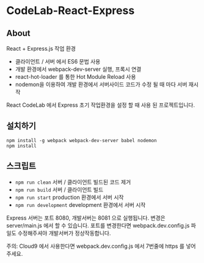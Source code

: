# CodeLab-React-Express

## About

React + Express.js 작업 환경
- 클라이언트 / 서버 에서 ES6 문법 사용
- 개발 환경에서 webpack-dev-server 실행, 프록시 연결
- react-hot-loader 를 통한 Hot Module Reload 사용
- nodemon을 이용하여 개발 환경에서 서버사이드 코드가 수정 될 때 마다 서버 재시작

React CodeLab 에서 Express 초기 작업환경을 설정 할 때 사용 된 프로젝트입니다.


## 설치하기

```
npm install -g webpack webpack-dev-server babel nodemon
npm install
```

## 스크립트

- `npm run clean` 서버 / 클라이언트 빌드된 코드 제거
- `npm run build` 서버 / 클라이언트 빌드
- `npm run start` production 환경에서 서버 시작
- `npm run development` development 환경에서 서버 시작

Express 서버는 포트 8080, 개발서버는 8081 으로 실행됩니다. 변경은 server/main.js 에서 할 수 있습니다.
포트를 변경한다면 webpack.dev.config.js 파일도 수정해주셔야 개발서버가 정상작동합니다.

주의: Cloud9 에서 사용한다면 webpack.dev.config.js 에서 7번줄에 https 를 넣어주세요.
